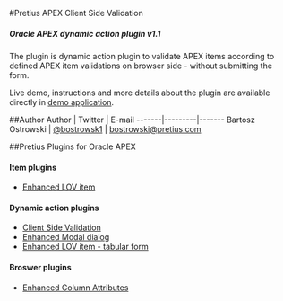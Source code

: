 #Pretius APEX Client Side Validation
##### Oracle APEX dynamic action plugin v1.1
The plugin is dynamic action plugin to validate APEX items according to defined APEX item validations on browser side - without submitting the form.

Live demo, instructions and more details about the plugin are available directly in [demo application](http://apex.pretius.com/apex/f?p=105:CLIENT_SIDE_VALIDATION).

##Author
Author | Twitter | E-mail
-------|---------|-------
Bartosz Ostrowski | [@bostrowsk1](https://twitter.com/bostrowsk1) | bostrowski@pretius.com

##Pretius Plugins for Oracle APEX
#### Item plugins
* [Enhanced LOV item](http://apex.pretius.com/apex/f?p=105:ENHANCED_LOV_ITEM_APEX_ITEM)

#### Dynamic action plugins
* [Client Side Validation](http://apex.pretius.com/apex/f?p=105:CLIENT_SIDE_VALIDATION)
* [Enhanced Modal dialog](http://apex.pretius.com/apex/f?p=105:ENHANCED_MODAL_PAGE)
* [Enhanced LOV item - tabular form](http://apex.pretius.com/apex/f?p=105:ENHANCED_LOV_ITEM_APEX_DA)

#### Broswer plugins
* [Enhanced Column Attributes](http://apex.pretius.com/apex/f?p=105:CHROME_EXTENSION)
